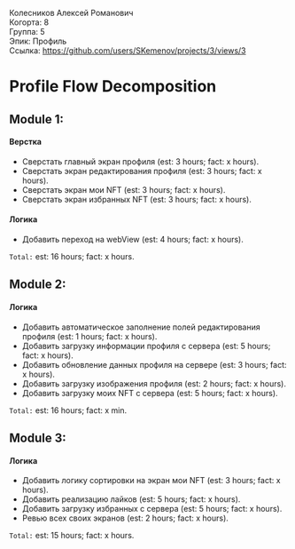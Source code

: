 Колесников Алексей Романович
<br /> Когорта: 8
<br /> Группа: 5
<br /> Эпик: Профиль
<br /> Ссылка: https://github.com/users/SKemenov/projects/3/views/3

# Profile Flow Decomposition


## Module 1:

#### Верстка
- Сверстать главный экран профиля (est: 3 hours; fact: x hours).
- Сверстать экран редактирования профиля (est: 3 hours; fact: x hours).
- Сверстать экран мои NFT (est: 3 hours; fact: x hours).
- Сверстать экран избранных NFT (est: 3 hours; fact: x hours).

#### Логика
- Добавить переход на webView (est: 4 hours; fact: x hours).

`Total:` est: 16 hours; fact: x hours.


## Module 2:

#### Логика
- Добавить автоматическое заполнение полей редактирования профиля (est: 1 hours; fact: x hours).
- Добавить загрузку информации профиля с сервера (est: 5 hours; fact: x hours).
- Добавить обновление данных профиля на сервере (est: 3 hours; fact: x hours).
- Добавить загрузку изображения профиля (est: 2 hours; fact: x hours).
- Добавить загрузку моих NFT с сервера (est: 5 hours; fact: x hours).

`Total:` est: 16 hours; fact: x min.

## Module 3:

#### Логика
- Добавить логику сортировки на экран мои NFT (est: 3 hours; fact: x hours).
- Добавить реализацию лайков (est: 5 hours; fact: x hours).
- Добавить загрузку избранных с сервера (est: 5 hours; fact: x hours).
- Ревью всех своих экранов (est: 2 hours; fact: x hours).

`Total:` est: 15 hours; fact: x hours.
